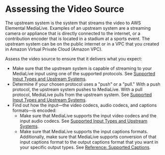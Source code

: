 # Assessing the Video Source<a name="planning-upstream"></a>

The upstream system is the system that streams the video to AWS Elemental MediaLive\. Examples of an upstream system are a streaming camera or appliance that is directly connected to the internet, or a contribution encoder that is located in a stadium at a sports event\. The upstream system can be on the public internet or in a VPC that you created in Amazon Virtual Private Cloud \(Amazon VPC\)\.

Assess the video source to ensure that it delivers what you expect:
+ Make sure that the upstream system is capable of streaming to your MediaLive input using one of the supported protocols\. See [Supported Input Types and Upstream Systems](inputs-supported-containers.md)\.
+ Determine if your chosen protocol uses a "push" or a "pull\." With a push protocol, the upstream system pushes to MediaLive\. With a pull protocol, MediaLive pulls from the upstream system\. See [Supported Input Types and Upstream Systems](inputs-supported-containers.md)\.
+ Find out how the input—the video codecs, audio codecs, and captions formats—is encoded:
  + Make sure that MediaLive supports the input video codecs and the input audio codecs\. See [Supported Input Types and Upstream Systems](inputs-supported-containers.md)\. 
  + Make sure that MediaLive supports the input captions formats\. Additionally, make sure that MediaLive supports conversion of that input captions format to the output captions format that you want in your specific output types\. See [Reference: Supported Captions](supported-captions.md)\.